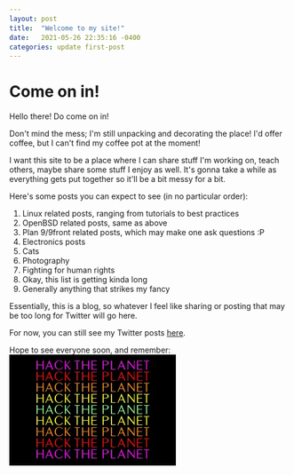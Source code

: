 ```yaml
---
layout: post
title:  "Welcome to my site!"
date:   2021-05-26 22:35:16 -0400
categories: update first-post
---
```


# Come on in!

Hello there! Do come on in!

Don't mind the mess; I'm still unpacking and decorating the place! I'd offer coffee, but I can't find my coffee pot at the moment!

I want this site to be a place where I can share stuff I'm working on, teach others, maybe share some stuff I enjoy as well. It's gonna take a while as everything gets put together so it'll be a bit messy for a bit.

Here's some posts you can expect to see (in no particular order):

1. Linux related posts, ranging from tutorials to best practices
2. OpenBSD related posts, same as above
3. Plan 9/9front related posts, which may make one ask questions :P
4. Electronics posts
5. Cats
6. Photography
7. Fighting for human rights
8. Okay, this list is getting kinda long
9. Generally anything that strikes my fancy

Essentially, this is a blog, so whatever I feel like sharing or posting that may be too long for Twitter will go here.

For now, you can still see my Twitter posts [here](https://twitter.com/LambdaCalculus7).

Hope to see everyone soon, and remember:
![HACK THE PLANET!!](/assets/hack-the-planet.jpg)
